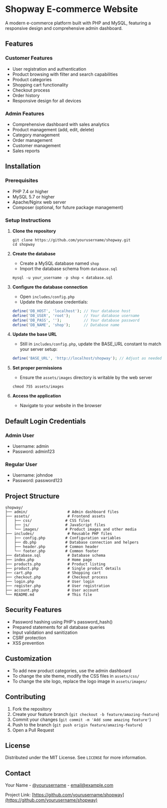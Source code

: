 # Shopway E-commerce Website

A modern e-commerce platform built with PHP and MySQL, featuring a responsive design and comprehensive admin dashboard.

## Features

### Customer Features
- User registration and authentication
- Product browsing with filter and search capabilities
- Product categories
- Shopping cart functionality
- Checkout process
- Order history
- Responsive design for all devices

### Admin Features
- Comprehensive dashboard with sales analytics
- Product management (add, edit, delete)
- Category management
- Order management
- Customer management
- Sales reports

## Installation

### Prerequisites
- PHP 7.4 or higher
- MySQL 5.7 or higher
- Apache/Nginx web server
- Composer (optional, for future package management)

### Setup Instructions

1. **Clone the repository**
   ```
   git clone https://github.com/yourusername/shopway.git
   cd shopway
   ```

2. **Create the database**
   - Create a MySQL database named `shop`
   - Import the database schema from `database.sql`
   ```
   mysql -u your_username -p shop < database.sql
   ```

3. **Configure the database connection**
   - Open `includes/config.php`
   - Update the database credentials:
   ```php
   define('DB_HOST', 'localhost'); // Your database host
   define('DB_USER', 'root');      // Your database username
   define('DB_PASS', '');          // Your database password
   define('DB_NAME', 'shop');      // Database name
   ```

4. **Update the base URL**
   - Still in `includes/config.php`, update the BASE_URL constant to match your server setup:
   ```php
   define('BASE_URL', 'http://localhost/shopway'); // Adjust as needed
   ```

5. **Set proper permissions**
   - Ensure the `assets/images` directory is writable by the web server
   ```
   chmod 755 assets/images
   ```

6. **Access the application**
   - Navigate to your website in the browser

## Default Login Credentials

### Admin User
- Username: admin
- Password: admin123

### Regular User
- Username: johndoe
- Password: password123

## Project Structure

```
shopway/
├── admin/                  # Admin dashboard files
├── assets/                 # Frontend assets
│   ├── css/               # CSS files
│   ├── js/                # JavaScript files
│   └── images/            # Product images and other media
├── includes/               # Reusable PHP files
│   ├── config.php         # Configuration variables
│   ├── db.php             # Database connection and helpers
│   ├── header.php         # Common header
│   └── footer.php         # Common footer
├── database.sql            # Database schema
├── index.php               # Home page
├── products.php            # Product listing
├── product.php             # Single product details
├── cart.php                # Shopping cart
├── checkout.php            # Checkout process
├── login.php               # User login
├── register.php            # User registration
├── account.php             # User account
└── README.md               # This file
```

## Security Features

- Password hashing using PHP's password_hash()
- Prepared statements for all database queries
- Input validation and sanitization
- CSRF protection
- XSS prevention

## Customization

- To add new product categories, use the admin dashboard
- To change the site theme, modify the CSS files in `assets/css/`
- To change the site logo, replace the logo image in `assets/images/`

## Contributing

1. Fork the repository
2. Create your feature branch (`git checkout -b feature/amazing-feature`)
3. Commit your changes (`git commit -m 'Add some amazing feature'`)
4. Push to the branch (`git push origin feature/amazing-feature`)
5. Open a Pull Request

## License

Distributed under the MIT License. See `LICENSE` for more information.

## Contact

Your Name - [@yourusername](https://twitter.com/yourusername) - email@example.com

Project Link: [https://github.com/yourusername/shopway](https://github.com/yourusername/shopway) 